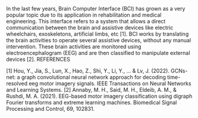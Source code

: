 In the last few years, Brain Computer Interface (BCI) has grown as a very popular topic due to its application in rehabilitation and medical engineering. This interface refers to a system that allows a direct communication between the brain and assistive devices like electric wheelchairs, exoskeletons, artificial limbs, etc [1]. BCI works by translating the brain activities to operate several assistive devices, without any manual intervention. These brain activities are monitored using electroencephalogram (EEG) and are then classified to manipulate external devices [2].
REFERENCES

[1]  Hou, Y., Jia, S., Lun, X., Hao, Z., Shi, Y., Li, Y., ... & Lv, J. (2022). GCNs-net: a graph convolutional neural network approach for decoding time-resolved eeg motor imagery signals. IEEE Transactions on Neural Networks and Learning Systems.
[2] Annaby, M. H., Said, M. H., Eldeib, A. M., & Rushdi, M. A. (2021). EEG-based motor imagery classification using digraph Fourier transforms and extreme learning machines. Biomedical Signal Processing and Control, 69, 102831. 
